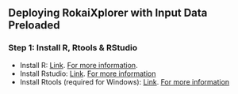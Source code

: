 ## Deploying RokaiXplorer with Input Data Preloaded


### Step 1: Install R, Rtools & RStudio

- Install R: [Link](https://cran.r-project.org/). [For more information](https://rstudio-education.github.io/hopr/starting.html).
- Install Rstudio: [Link](https://posit.co/downloads/). [For more information](https://posit.co/products/open-source/rstudio/)
- Install Rtools (required for Windows): [Link](https://cran.r-project.org/bin/windows/Rtools/). [For more information](https://cran.r-project.org/bin/windows/Rtools/)
